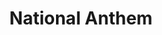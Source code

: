 ---
title: National Anthem
slug: national-anthem
artist: Lana Del Rey, A$AP Rocky
youtube: 7daxzs-EK2A
position: 176
---